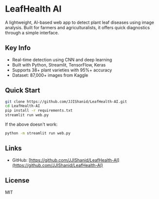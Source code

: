 # LeafHealth AI

A lightweight, AI-based web app to detect plant leaf diseases using image analysis. Built for farmers and agriculturalists, it offers quick diagnostics through a simple interface.

## Key Info

* Real-time detection using CNN and deep learning
* Built with Python, Streamlit, TensorFlow, Keras
* Supports 38+ plant varieties with 95%+ accuracy
* Dataset: 87,000+ images from Kaggle

## Quick Start

```bash
git clone https://github.com/JJIShanid/LeafHealth-AI.git
cd LeafHealth-AI
pip install -r requirements.txt
streamlit run web.py
```

If the above doesn't work:

```bash
python -m streamlit run web.py
```

## Links

* GitHub: [https://github.com/JJIShanid/LeafHealth-AI](https://github.com/JJIShanid/LeafHealth-AI)

## License

MIT
